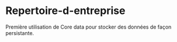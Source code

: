 # Repertoire-d-entreprise
Première utilisation de Core data pour stocker des données de façon persistante.
